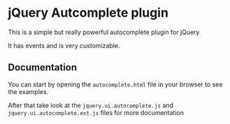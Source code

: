 # jQuery Autcomplete plugin #

This is a simple but really powerful autocomplete plugin for jQuery

It has events and is very customizable.

## Documentation ##

You can start by opening the `autocomplete.html` file in your browser to see the examples.

After that take look at the `jquery.ui.autocomplete.js` and `jquery.ui.autocomplete.ext.js` files for
more documentation


